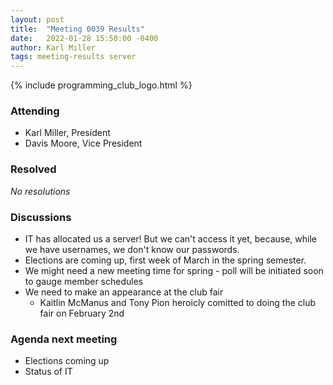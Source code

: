 ```yaml
---
layout: post
title:  "Meeting 0039 Results"
date:   2022-01-28 15:50:00 -0400
author: Karl Miller
tags: meeting-results server
---
```


{% include programming_club_logo.html %}

### Attending

- Karl Miller, President
- Davis Moore, Vice President 

### Resolved

_No resolutions_

### Discussions 

- IT has allocated us a server! But we can't access it yet, because, while we have usernames, we don't know our passwords.
- Elections are coming up, first week of March in the spring semester. 
- We might need a new meeting time for spring - poll will be initiated soon to gauge member schedules 
- We need to make an appearance at the club fair
	- Kaitlin McManus and Tony Pion heroicly comitted to doing the club fair on February 2nd
	
### Agenda next meeting 

- Elections coming up
- Status of IT 
